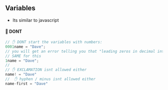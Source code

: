 ## Variables

- Its similar to javascript

#### 🔴 DONT

```javascript
// ✋ DONT start the variables with numbers:
0001name = "Dave";
// you will get an error telling you that "leading zeros in decimal integer are not permitted"
// SAME for this
1name = "Dave";
//
// ✋ EXCLAMATION isnt allowed either
name! = "Dave"
//  ✋ hyphen / minus isnt allowed either
name-first = "Dave"
```
